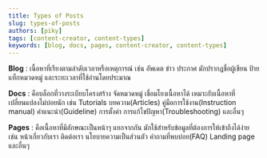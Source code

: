 ```yaml
---
title: Types of Posts
slug: types-of-posts
authors: [piky]
tags: [content-creator, content-types]
keywords: [blog, docs, pages, content-creator, content-types]
---
```

**Blog** : เนื้อหาที่เรียงตามลำดับเวลาหรือเหตุการณ์ เช่น อัพเดต ข่าว ประกาศ มักปรากฎชื่อผู้เขียน ป้ายแท็กหมวดหมู่ และระยะเวลาที่ใช้อ่านโดยประมาณ

**Docs** : คือบล็อกที่วางระเบียบโครงสร้าง จัดหมวดหมู่ เชื่อมโยงเนื้อหาได้ เหมาะกับเนื้อหาที่เปลี่ยนแปลงไม่บ่อยนัก เช่น Tutorials บทความ(Articles) คู่มือการใช้งาน(Instruction manual) คำแนะนำ(Guideline) การตั้งค่า การแก้ไขปัญหา(Troubleshooting) และอื่นๆ

**Pages** : คือเนื้อหาที่มีลักษณะเป็นหน้าๆ แยกจากกัน มักใช้สำหรับข้อมูลที่ต้องการให้เข้าถึงได้ง่าย เช่น หน้าเกี่ยวกับเรา ติดต่อเรา นโยบายความเป็นส่วนตัว คำถามที่พบบ่อย(FAQ) Landing page และอื่นๆ